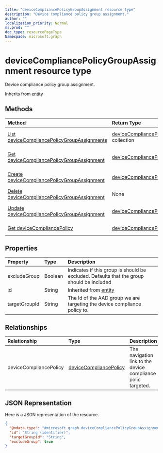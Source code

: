 ```yaml
---
title: "deviceCompliancePolicyGroupAssignment resource type"
description: "Device compliance policy group assignment."
author: ""
localization_priority: Normal
ms.prod: ""
doc_type: resourcePageType
Namespace: microsoft.graph
---
```



# deviceCompliancePolicyGroupAssignment resource type

Device compliance policy group assignment.


Inherits from [entity](../resources/entity.md)

## Methods
|Method|Return Type|Description|
|:---|:---|:---|
|[List deviceCompliancePolicyGroupAssignments](../api/devicecompliancepolicygroupassignment-list.md)|[deviceCompliancePolicyGroupAssignment](../resources/deviceCompliancePolicyGroupAssignment.md) collection|List properties and relationships of the [deviceCompliancePolicyGroupAssignment](../resources/devicecompliancepolicygroupassignment.md) objects.|
|[Get deviceCompliancePolicyGroupAssignment](../api/devicecompliancepolicygroupassignment-get.md)|[deviceCompliancePolicyGroupAssignment](../resources/deviceCompliancePolicyGroupAssignment.md)|Read properties and relationships of the [deviceCompliancePolicyGroupAssignment](../resources/devicecompliancepolicygroupassignment.md) object.|
|[Create deviceCompliancePolicyGroupAssignment](../api/devicecompliancepolicygroupassignment-create.md)|[deviceCompliancePolicyGroupAssignment](../resources/deviceCompliancePolicyGroupAssignment.md)|Create a new [deviceCompliancePolicyGroupAssignment](../resources/devicecompliancepolicygroupassignment.md) object.|
|[Delete deviceCompliancePolicyGroupAssignment](../api/devicecompliancepolicygroupassignment-delete.md)|None|Deletes a [deviceCompliancePolicyGroupAssignment](../resources/devicecompliancepolicygroupassignment.md).|
|[Update deviceCompliancePolicyGroupAssignment](../api/devicecompliancepolicygroupassignment-update.md)|[deviceCompliancePolicyGroupAssignment](../resources/deviceCompliancePolicyGroupAssignment.md)|Update the properties of a [deviceCompliancePolicyGroupAssignment](../resources/devicecompliancepolicygroupassignment.md) object.|
|[Get deviceCompliancePolicy](../api/devicecompliancepolicy-get.md)|[deviceCompliancePolicy](../resources/deviceCompliancePolicy.md)|Read properties and relationships of the [deviceCompliancePolicy](../resources/devicecompliancepolicy.md) object.|

## Properties
|Property|Type|Description|
|:---|:---|:---|
|excludeGroup|Boolean|Indicates if this group is should be excluded. Defaults that the group should be included|
|id|String| Inherited from [entity](../resources/entity.md)|
|targetGroupId|String|The Id of the AAD group we are targeting the device compliance policy to.|

## Relationships
|Relationship|Type|Description|
|:---|:---|:---|
|deviceCompliancePolicy|[deviceCompliancePolicy](../resources/deviceCompliancePolicy.md)|The navigation link to the  device compliance polic targeted.|

## JSON Representation
Here is a JSON representation of the resource.
<!-- {
  "blockType": "resource",
  "keyProperty": "id",
  "@odata.type": "microsoft.graph.deviceCompliancePolicyGroupAssignment",
  "baseType": "microsoft.graph.entity",
  "openType": false
}
-->
``` json
{
  "@odata.type": "#microsoft.graph.deviceCompliancePolicyGroupAssignment",
  "id": "String (identifier)",
  "targetGroupId": "String",
  "excludeGroup": true
}
```

